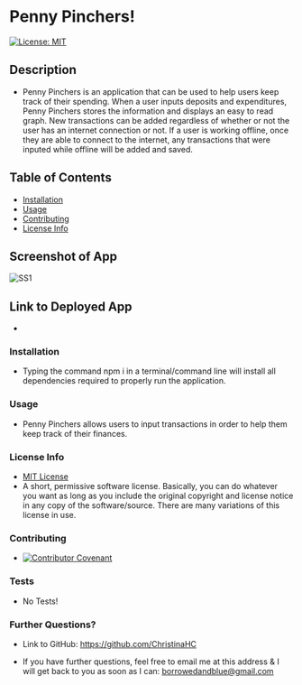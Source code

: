 # Penny Pinchers!
  [![License: MIT](https://img.shields.io/badge/License-MIT-yellow.svg)](https://opensource.org/licenses/MIT)

  ## Description
  
  * Penny Pinchers is an application that can be used to help users keep track of their spending. When a user inputs deposits and expenditures, Penny Pinchers stores the information and displays an easy to read graph. New transactions can be added regardless of whether or not the user has an internet connection or not. If a user is working offline, once they are able to connect to the internet, any transactions that were inputed while offline will be added and saved.  

  ## Table of Contents

  * [Installation](#installation)
  * [Usage](#usage)
  * [Contributing](#contributing)
  * [License Info](#license-info)

  ## Screenshot of App

  ![SS1](https://user-images.githubusercontent.com/92480050/160953637-60a5226b-814a-430a-9165-47d783e11192.jpg)
 
  ## Link to Deployed App

  * 

  ### Installation
  
  * Typing the command npm i in a terminal/command line will install all dependencies required to properly run the application.

  ### Usage

  * Penny Pinchers allows users to input transactions in order to help them keep track of their finances.

  ### License Info
  * [MIT License](https://opensource.org/licenses/MIT)
  * A short, permissive software license. Basically, you can do whatever you want as long as you include the original copyright and license notice in any copy of the software/source.  There are many variations of this license in use.
  
  ### Contributing

  * [![Contributor Covenant](https://img.shields.io/badge/Contributor%20Covenant-2.1-4baaaa.svg)](code_of_conduct.md)

  ### Tests

  * No Tests!

  ### Further Questions?

  * Link to GitHub: https://github.com/ChristinaHC

  * If you have further questions, feel free to email me at this address & I will get back to you as soon as I can: borrowedandblue@gmail.com